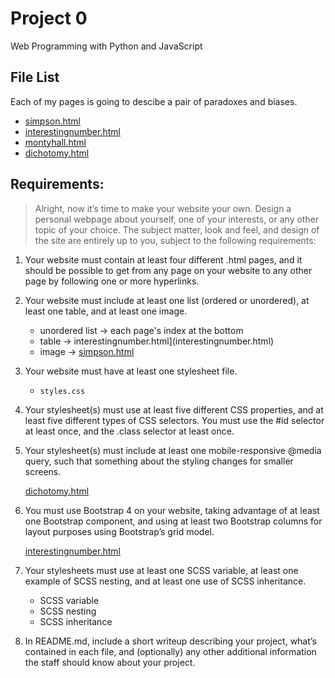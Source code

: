 # Project 0

Web Programming with Python and JavaScript

## File List

Each of my pages is going to descibe a pair of paradoxes and biases.


- [simpson.html](simpson.html)
- [interestingnumber.html](interestingnumber.html)
- [montyhall.html](montyhall.html)
- [dichotomy.html](dichotomy.html)

## Requirements:

> Alright, now it’s time to make your website your own. Design a personal webpage about yourself, one of your interests, or any other topic of your choice. The subject matter, look and feel, and design of the site are entirely up to you, subject to the following requirements:

1. Your website must contain at least four different .html pages, and it should be possible to get from any page on your website to any other page by following one or more hyperlinks.
2. Your website must include at least one list (ordered or unordered), at least one table, and at least one image.
    * unordered list -> each page's index at the bottom
    * table -> interestingnumber.html](interestingnumber.html)
    * image -> [simpson.html](simpson.html)
3. Your website must have at least one stylesheet file.
    * `styles.css`
4. Your stylesheet(s) must use at least five different CSS properties, and at least five different types of CSS selectors. You must use the #id selector at least once, and the .class selector at least once.


5. Your stylesheet(s) must include at least one mobile-responsive @media query, such that something about the styling changes for smaller screens.

    [dichotomy.html](dichotomy.html)

6. You must use Bootstrap 4 on your website, taking advantage of at least one Bootstrap component, and using at least two Bootstrap columns for layout purposes using Bootstrap’s grid model.
    
    [interestingnumber.html](interestingnumber.html)
    
7. Your stylesheets must use at least one SCSS variable, at least one example of SCSS nesting, and at least one use of SCSS inheritance.

    * SCSS variable
    * SCSS nesting
    * SCSS inheritance

8. In README.md, include a short writeup describing your project, what’s contained in each file, and (optionally) any other additional information the staff should know about your project.
